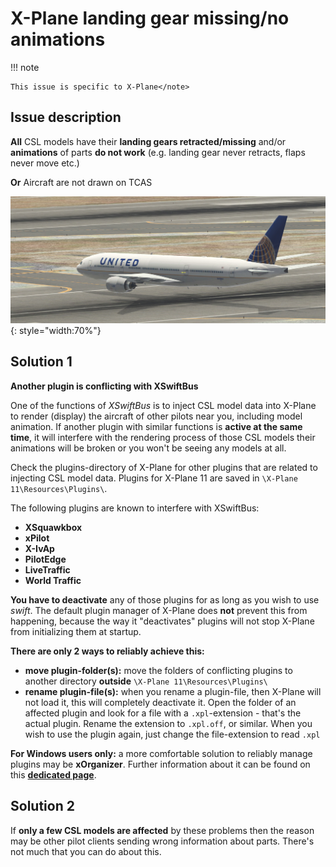 <!--
SPDX-FileCopyrightText: Copyright (C) swift Project Community / Contributors
SPDX-License-Identifier: GFDL-1.3-only
-->

# X-Plane landing gear missing/no animations

!!! note

    This issue is specific to X-Plane</note>

## Issue description

**All** CSL models have their **landing gears retracted/missing** and/or **animations** of parts **do not work** (e.g. landing gear never retracts, flaps never move etc.)

**Or** Aircraft are not drawn on TCAS

![](./../../../img/xpgearup.jpg){: style="width:70%"}


## Solution 1

**Another plugin is conflicting with XSwiftBus**

One of the functions of *XSwiftBus* is to inject CSL model data into X-Plane to render (display) the aircraft of other pilots near you, including model animation.
If another plugin with similar functions is **active at the same time**, it will interfere with the rendering process of those CSL models their animations will be broken or you won't be seeing any models at all.

Check the plugins-directory of X-Plane for other plugins that are related to injecting CSL model data.
Plugins for X-Plane 11 are saved in ``\X-Plane 11\Resources\Plugins\``.

The following plugins are known to interfere with XSwiftBus:

* **XSquawkbox**
* **xPilot**
* **X-IvAp**
* **PilotEdge**
* **LiveTraffic**
* **World Traffic**

**You have to deactivate** any of those plugins for as long as you wish to use *swift*.
The default plugin manager of X-Plane does **not** prevent this from happening, because the way it "deactivates" plugins will not stop X-Plane from initializing them at startup.

**There are only 2 ways to reliably achieve this:**

- **move plugin-folder(s):** move the folders of conflicting plugins to another directory **outside** ``\X-Plane 11\Resources\Plugins\``
- **rename plugin-file(s):** when you rename a plugin-file, then X-Plane will not load it, this will completely deactivate it.
  Open the folder of an affected plugin and look for a file with a ``.xpl``-extension - that's the actual plugin.
  Rename the extension to ``.xpl.off``, or similar.
  When you wish to use the plugin again, just change the file-extension to read ``.xpl``

**For Windows users only:** a more comfortable solution to reliably manage plugins may be **xOrganizer**.
Further information about it can be found on this **[dedicated page](./deactivate_plugins_xorganizer.md)**.

## Solution 2

If **only a few CSL models are affected** by these problems then the reason may be other pilot clients sending wrong information about parts.
There's not much that you can do about this.
